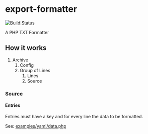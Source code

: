 # export-formatter

[![Build Status](https://travis-ci.org/vita-software/export-formatter.svg?branch=master)](https://travis-ci.org/vita-software/export-formatter)

A PHP TXT Formatter

## How it works

1. Archive
    1. Config
    2. Group of Lines
        1. Lines
        2. Source

### Source

#### Entries
Entries must have a key and for every line the data to be formatted.

See: [examples/yaml/data.php](examples/yaml/data.php)